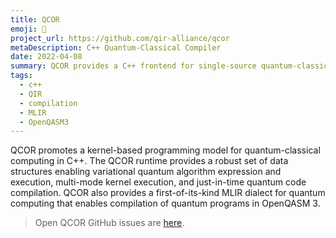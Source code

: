 ```yaml
---
title: QCOR
emoji: 🚅
project_url: https://github.com/qir-alliance/qcor
metaDescription: C++ Quantum-Classical Compiler
date: 2022-04-08
summary: QCOR provides a C++ frontend for single-source quantum-classical programming
tags:
  - c++
  - QIR
  - compilation
  - MLIR
  - OpenQASM3
---
```


QCOR promotes a kernel-based programming model for quantum-classical computing in C++. The QCOR runtime provides a robust set of data structures enabling variational 
quantum algorithm expression and execution, multi-mode kernel execution, and just-in-time quantum code compilation. QCOR also provides a first-of-its-kind MLIR dialect for quantum computing that enables compilation of quantum programs in OpenQASM 3.

> Open QCOR GitHub issues are [here](https://github.com/qir-alliance/qcor/issues).

